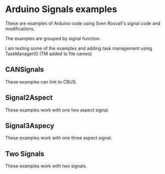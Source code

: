 # Arduino Signals examples

These are examples of Arduino code using Sven Rosvall's signal code and modifications.

The examples are grouped by signal function.

I am testing some of the examples and adding task management using TaskManagerIO (TM added to file names)

## CANSignals

These examples can link to CBUS.

## Signal2Aspect

These examples work with one two aspect signal.

## Signal3Aspecy

These examples work with one three aspect signal.

## Two Signals

These examples work with two signals.

